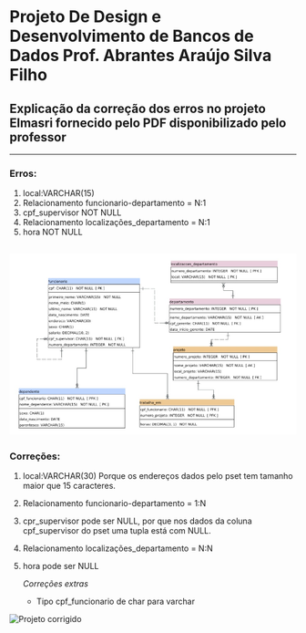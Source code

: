 # **Projeto De Design e Desenvolvimento de Bancos de Dados** Prof. Abrantes Araújo Silva Filho 
## Explicação da correção dos erros no projeto Elmasri fornecido pelo PDF disponibilizado pelo professor
---
### Erros:
1. local:VARCHAR(15)
2. Relacionamento funcionario-departamento = N:1
3. cpf_supervisor NOT NULL
4. Relacionamento localizações_departamento = N:1
5. hora NOT NULL

![Projeto não corrigido](Projeto_com_erro.jpg)
---

### Correções:
1. local:VARCHAR(30) Porque os endereços dados pelo pset tem tamanho maior que 15 caracteres.
2. Relacionamento funcionario-departamento = 1:N
3. cpr_supervisor pode ser NULL, por que nos dados da coluna cpf_supervisor do pset uma tupla está com NULL. 
4. Relacionamento localizações_departamento = N:N
5. hora pode ser NULL

    *Correções extras*
    - Tipo cpf_funcionario de char para varchar

![Projeto corrigido](Projeto_corrigido.jpeg)